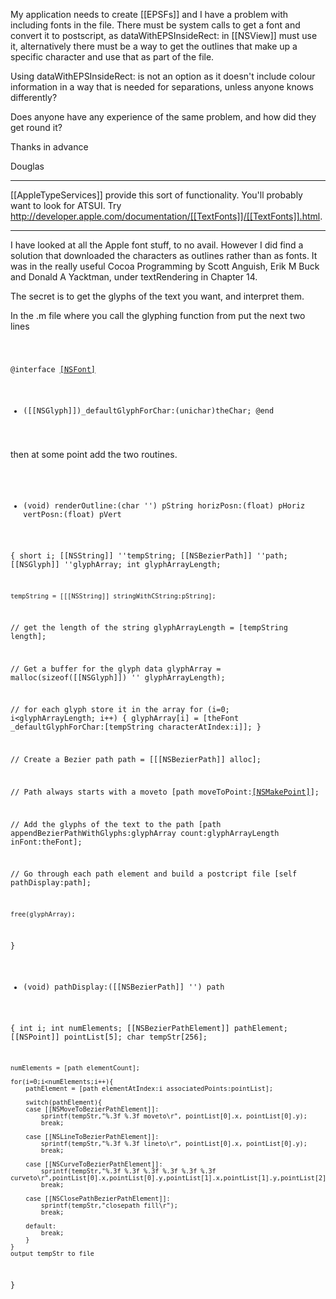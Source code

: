 My application needs to create [[EPSFs]] and I have a problem with including fonts in the file. There must be system calls to get a font and convert it to postscript, as dataWithEPSInsideRect: in [[NSView]] must use it, alternatively there must be a way to get the outlines that make up a specific character and use that as part of the file.

Using dataWithEPSInsideRect: is not an option as it doesn't include colour information in a way that is needed for separations, unless anyone knows differently?

Does anyone have any experience of the same problem, and how did they get round it?

Thanks in advance

Douglas

----

[[AppleTypeServices]] provide this sort of functionality. You'll probably want to look for ATSUI. Try http://developer.apple.com/documentation/[[TextFonts]]/[[TextFonts]].html.

----

I have looked at all the Apple font stuff, to no avail. However I did find a solution that downloaded the characters as outlines rather than as fonts. It was in the really useful Cocoa Programming by Scott Anguish, Erik M Buck and Donald A Yacktman, under textRendering in Chapter 14.

The secret is to get the glyphs of the text you want, and interpret them.

In the .m file where you call the glyphing function from put the next two lines

<code>

@interface [[NSFont]](Exposing_Private_AppKit_Methods)
- ([[NSGlyph]])_defaultGlyphForChar:(unichar)theChar;
@end

</code>

then at some point add the two routines.

<code>

- (void) renderOutline:(char '') pString horizPosn:(float) pHoriz vertPosn:(float) pVert

{
	short i;
	[[NSString]] ''tempString;
	[[NSBezierPath]] ''path;
	[[NSGlyph]] ''glyphArray;
	int glyphArrayLength;

	tempString = [[[NSString]] stringWithCString:pString];

//	get the length of the string
	glyphArrayLength = [tempString length];

//	Get a buffer for the glyph data
	glyphArray = malloc(sizeof([[NSGlyph]]) '' glyphArrayLength);

//	for each glyph store it in the array
	for (i=0; i<glyphArrayLength; i++) {
		glyphArray[i] = [theFont _defaultGlyphForChar:[tempString characterAtIndex:i]];
	}

//	Create a Bezier path
	path = [[[NSBezierPath]] alloc];

//	Path always starts with a moveto
	[path moveToPoint:[[NSMakePoint]](pHoriz,pVert)];

//	Add the glyphs of the text to the path
	[path appendBezierPathWithGlyphs:glyphArray count:glyphArrayLength inFont:theFont];

//	Go through each path element and build a postcript file
	[self pathDisplay:path];

	free(glyphArray);
}

- (void) pathDisplay:([[NSBezierPath]] '') path

{
	int i;
	int numElements;
	[[NSBezierPathElement]] pathElement;
	[[NSPoint]] pointList[5];
	char tempStr[256];

	numElements = [path elementCount];

	for(i=0;i<numElements;i++){
		pathElement = [path elementAtIndex:i associatedPoints:pointList];

		switch(pathElement){
		case [[NSMoveToBezierPathElement]]:
			sprintf(tempStr,"%.3f %.3f moveto\r", pointList[0].x, pointList[0].y);
			break;

		case [[NSLineToBezierPathElement]]:
			sprintf(tempStr,"%.3f %.3f lineto\r", pointList[0].x, pointList[0].y);
			break;

		case [[NSCurveToBezierPathElement]]:
			sprintf(tempStr,"%.3f %.3f %.3f %.3f %.3f %.3f curveto\r",pointList[0].x,pointList[0].y,pointList[1].x,pointList[1].y,pointList[2].x,pointList[2].y);
			break;

		case [[NSClosePathBezierPathElement]]:
			sprintf(tempStr,"closepath fill\r");
			break;

		default:
			break;
		}
	}
	output tempStr to file
}

</code>